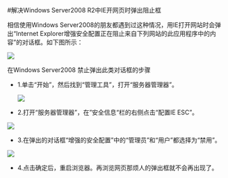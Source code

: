 <!-- --- tag: 云主机 faq Windows2008上手 IE 独立服务器 -->

<!-- --- title: 解决Windows Server2008 R2中IE开网页时弹出阻止框  -->
#解决Windows Server2008 R2中IE开网页时弹出阻止框 


相信使用Windows Server2008的朋友都遇到过这种情况，用IE打开网站时会弹出“Internet Explorer增强安全配置正在阻止来自下列网站的此应用程序中的内容”的对话框。如下图所示：


![](http://i3.minus.com/iHwVX1n7QPeGO.png)


在Windows Server2008 禁止弹出此类对话框的步骤

* 1.单击“开始”，然后找到“管理工具”，打开“服务器管理器”。
 
  ![](http://i4.minus.com/i8qEQukOr3vVO.png)

* 2.打开“服务器管理器”，在”安全信息“栏的右侧点击“配置IE ESC”。
 
 ![](http://i5.minus.com/iM6KzTLJfkBrO.png)

* 3.在弹出的对话框“增强的安全配置”中的“管理员”和“用户”都选择为“禁用”。

 ![](http://i5.minus.com/i89rLE9xMlpUJ.png)

* 4.点击确定后，重启浏览器。再浏览网页那烦人的弹出框就不会再出现了。